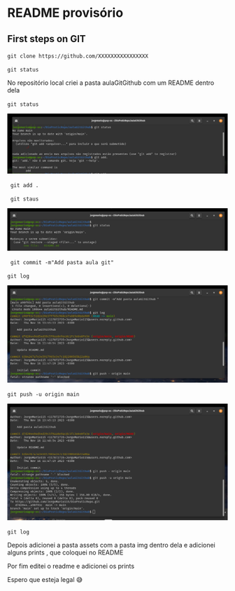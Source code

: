 # README provisório

##  First  steps on GIT

` git clone https://github.com/XXXXXXXXXXXXXXXX `

` git status `

No repositório local criei a pasta aulaGitGithub com um README dentro dela  

`git status`

![git status](https://github.com/JorgeMario115/DioPraticRepo/blob/main/aulaGitGithub/assets/img/Captura%20de%20tela%20de%202023-11-16%2013-56-17.png )

` git add .`

` git staus`

![](https://github.com/JorgeMario115/DioPraticRepo/blob/main/aulaGitGithub/assets/img/Captura%20de%20tela%20de%202023-11-16%2013-57-35.png)


` git commit -m"Add pasta aula git"`

`git log` 

![](https://github.com/JorgeMario115/DioPraticRepo/blob/main/aulaGitGithub/assets/img/Captura%20de%20tela%20de%202023-11-16%2013-58-30.png)

`git push -u origin main`

![](https://github.com/JorgeMario115/DioPraticRepo/blob/main/aulaGitGithub/assets/img/Captura%20de%20tela%20de%202023-11-16%2013-59-51.png)

`git log` 

 Depois adicionei a pasta assets com a pasta img dentro dela e adicionei alguns prints , que coloquei no README

 Por fim editei o readme e adicionei os prints

Espero que esteja legal 😅

